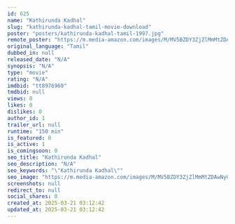 ```yaml
---
id: 625
name: "Kathirunda Kadhal"
slug: "kathirunda-kadhal-tamil-movie-download"
poster: "posters/kathirunda-kadhal-tamil-1997.jpg"
remote_poster: "https://m.media-amazon.com/images/M/MV5BZDY3ZjZlMmMtZDAwNy00Y2YzLThhYTctMThiNjZmNjRlZTdkXkEyXkFqcGdeQXVyOTk3NTc2MzE@._V1_SX300.jpg"
original_language: "Tamil"
dubbed_in: null
released_date: "N/A"
synopsis: "N/A"
type: "movie"
rating: "N/A"
imdbid: "tt8976960"
tmdbid: null
views: 0
likes: 0
dislikes: 0
author_id: 1
trailer_url: null
runtime: "150 min"
is_featured: 0
is_active: 1
is_comingsoon: 0
seo_title: "Kathirunda Kadhal"
seo_description: "N/A"
seo_keywords: "\"Kathirunda Kadhal\""
seo_image: "https://m.media-amazon.com/images/M/MV5BZDY3ZjZlMmMtZDAwNy00Y2YzLThhYTctMThiNjZmNjRlZTdkXkEyXkFqcGdeQXVyOTk3NTc2MzE@._V1_SX300.jpg"
screenshots: null
redirect_to: null
social_shares: 0
created_at: 2025-03-21 03:12:42
updated_at: 2025-03-21 03:12:42
---
```


